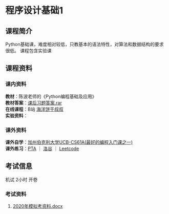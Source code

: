 # 程序设计基础1
## 课程简介
Python基础课，难度相对较低，只教基本的语法特性，对算法和数据结构的要求很低。
课程包含实验课
## 课程资料
### 课内资料
**教材**：陈波老师的《Python编程基础及应用》  
**教材答案**：[课后习题答案.rar](https://github.com/CQU-CS-Wiki/CQU-CS-Wiki.github.io/blob/main/files/Python/%E8%AF%BE%E5%90%8E%E4%B9%A0%E9%A2%98%E7%AD%94%E6%A1%88。rar)  
**在线课程**：B站 [海洋饼干叔叔](https://www.bilibili.com/video/BV1kt411R7uW/?vd_source=d9b6991741a0093fde33243288ad3975)  
**实验资料**：
### 课外资料
**课外自学**：[加州伯克利大学UCB-CS61A(最好的编程入门课之一)](https://inst.eecs.berkeley.edu/~cs61a/su20/)  
**课外练习**：[PTA](https://pintia.cn/problem-sets)  ｜  [洛谷](https://www.luogu.com.cn)  ｜  [Leetcode](https://leetcode.cn)
## 考试信息
机试 2小时 开卷
### 考试资料
1. [2020年模拟考资料.docx](https://github.com/CQU-CS-Wiki/CQU-CS-Wiki.github.io/blob/main/files/Python/Python%E6%A8%A1%E6%8B%9F%E8%80%83%E5%8D%B7.docx)  